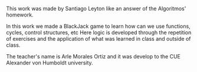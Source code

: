 This work was made by Santiago Leyton like an answer of the Algoritmos' homework.

In this work we made a BlackJack game to learn how can we use functions, cycles, control structures, etc
Here logic is developed through the repetition of exercises and the application of what was learned in class and outside of class.

The teacher's name is Arle Morales Ortiz and it was develop to the CUE Alexander von Humboldt university.